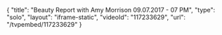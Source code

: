 {
    "title": "Beauty Report with Amy Morrison 09.07.2017 - 07 PM",
    "type": "solo",
    "layout": "iframe-static",
    "videoId": "117233629",
    "url": "\/tvpembed\/117233629"
}
